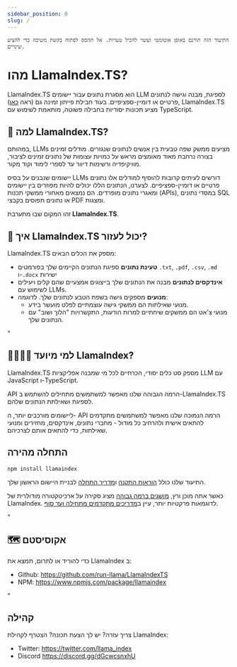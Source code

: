```yaml
---
sidebar_position: 0
slug: /
---
```


`התיעוד הזה תורגם באופן אוטומטי ועשוי להכיל טעויות. אל תהסס לפתוח בקשת משיכה כדי להציע שינויים.`

# מהו LlamaIndex.TS?

LlamaIndex.TS הוא מסגרת נתונים עבור יישומים LLM לספיגת, מבנה וגישה לנתונים פרטיים או דומיין-ספציפיים. בעוד חבילת פייתון זמינה גם (ראה [כאן](https://docs.llamaindex.ai/en/stable/)), LlamaIndex.TS מציע תכונות יסודיות בחבילה פשוטה, מותאמת לשימוש עם TypeScript.

## 🚀 למה LlamaIndex.TS?

במהותם, LLMs מציעים ממשק שפה טבעית בין אנשים לנתונים שנגזרים. מודלים זמינים בצורה נרחבת מאוד מאומצים מראש על כמויות עצומות של נתונים זמינים לציבור, מוויקיפדיה ורשימות דיוור עד לספרי לימוד וקוד מקור.

יישומים שנבנים על בסיס LLMs דורשים לעיתים קרובות להוסיף למודלים אלו נתונים פרטיים או דומיין-ספציפיים. לצערנו, הנתונים הללו יכולים להיות מפוזרים בין יישומים ומאגרי נתונים מופרדים. הם נמצאים מאחורי ממשקי תכנות (APIs), במסדי נתונים SQL או נתונים תפוסים בקבצי PDF ומצגות.

זהו המקום שבו מתערבת **LlamaIndex.TS**.

## 🦙 איך LlamaIndex.TS יכול לעזור?

LlamaIndex.TS מספק את הכלים הבאים:

- **טעינת נתונים** ספיגת הנתונים הקיימים שלך בפורמטים `.txt`, `.pdf`, `.csv`, `.md` ו-`.docx` ישירות
- **אינדקסים לנתונים** מבנה את הנתונים שלך בייצוגים אמצעיים שהם קלים ויעילים לשימוש עם LLMs.
- **מנועים** מספקים גישה בשפת הטבע לנתונים שלך. לדוגמה:
  - מנועי שאילתות הם ממשקי גישה עוצמתיים לפלט מועשר בידע.
  - מנועי צ'אט הם ממשקים שיחתיים למרות הודעות, התקשרויות "הלוך ושוב" עם הנתונים שלך.

"

## 👨‍👩‍👧‍👦 למי מיועד LlamaIndex?

LlamaIndex.TS מספק סט כלים יסודי, הכרחיים לכל מי שמבנה אפליקציות LLM עם JavaScript ו-TypeScript.

API הרמה הגבוהה שלנו מאפשר למשתמשים מתחילים להשתמש ב-LlamaIndex.TS לספיגת ושאילתת הנתונים שלהם.

ליישומים מורכבים יותר, ה- API הרמה הנמוכה שלנו מאפשר למשתמשים מתקדמים להתאים אישית ולהרחיב כל מודול - מחברי נתונים, אינדקסים, מחזירים ומנועי שאילתות, כדי להתאים אותם לצרכיהם.

## התחלה מהירה

`npm install llamaindex`

התיעוד שלנו כולל [הוראות התקנה](./installation.md) ו[מדריך התחלה](./starter.md) לבניית היישום הראשון שלך.

כאשר אתה מוכן ורץ, [מושגים ברמה גבוהה](./concepts.md) מציג סקירה על ארכיטקטורה מודולרית של LlamaIndex. לדוגמאות פרקטיות יותר, עיין ב[מדריכים מתקדמים מתחילה ועד סוף](./end_to_end.md).

"

## 🗺️ אקוסיסטם

כדי להוריד או לתרום, תמצא את LlamaIndex ב:

- Github: https://github.com/run-llama/LlamaIndexTS
- NPM: https://www.npmjs.com/package/llamaindex

"

## קהילה

צריך עזרה? יש לך הצעת תכונה? הצטרף לקהילת LlamaIndex:

- Twitter: https://twitter.com/llama_index
- Discord https://discord.gg/dGcwcsnxhU
